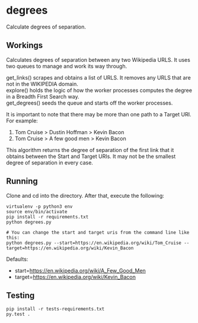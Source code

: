 # degrees

Calculate degrees of separation.  

## Workings  
Calculates degrees of separation between any two Wikipedia URLS. It uses two queues to manage and work its way through.  

get_links() scrapes and obtains a list of URLS. It removes any URLS that are not in the WIKIPEDIA domain.  
explore() holds the logic of how the worker processes computes the degree in a Breadth First Search way.  
get_degrees() seeds the queue and starts off the worker processes.  

It is important to note that there may be more than one path to a Target URI. For example:  
1. Tom Cruise > Dustin Hoffman > Kevin Bacon  
2. Tom Cruise > A few good men > Kevin Bacon  

This algorithm returns the degree of separation of the first link that it obtains between the
Start and Target URIs. It may not be the smallest degree of separation in every case.  


## Running  
Clone and cd into the directory. After that, execute the following:
```
virtualenv -p python3 env  
source env/bin/activate  
pip install -r requirements.txt  
python degrees.py  

# You can change the start and target uris from the command line like this:  
python degrees.py --start=https://en.wikipedia.org/wiki/Tom_Cruise --target=https://en.wikipedia.org/wiki/Kevin_Bacon  
```
Defaults:  
* start=https://en.wikipedia.org/wiki/A_Few_Good_Men  
* target=https://en.wikipedia.org/wiki/Kevin_Bacon  


## Testing  
```
pip install -r tests-requirements.txt  
py.test .  
```
